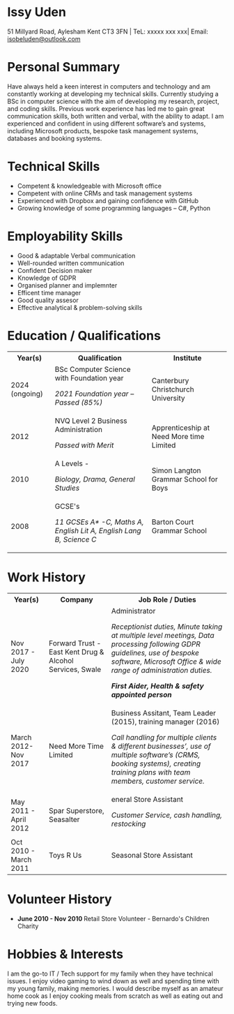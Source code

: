 
# Issy Uden
51 Millyard Road, Aylesham Kent CT3 3FN | TeL: xxxxx xxx xxx| Email: isobeluden@outlook.com

# Personal Summary
Have always held a keen interest in computers and technology and am constantly working at developing my technical skills. Currently studying a BSc in computer science with the aim of developing my research, project, and coding skills.  Previous work experience has led me to gain great communication skills, both written and verbal, with the ability to adapt. I am experienced and confident in using different software’s and systems, including Microsoft products, bespoke task management systems, databases and booking systems.

# Technical Skills

<ul>
  <li>	Competent & knowledgeable with Microsoft office</li>
  <li> Competent with online CRMs and task management systems </li>
  <li>	Experienced with Dropbox and gaining confidence with GitHub </li>
  <li>	Growing knowledge of some programming languages – C#, Python </li>
</ul>

# Employability Skills

<ul>
  <li> Good & adaptable Verbal communication</li>
  <li> Well-rounded written communication </li>
  <li> Confident Decision maker </li>
  <li> Knowledge of GDPR</li>
  <li> Organised planner and implemnter</li>
  <li> Efficent time manager </li>
  <li> Good quality assesor </li>
  <li> Effective analytical & problem-solving skills</li>
</ul>

# Education / Qualifications

<table>
    <tr>
        <th>Year(s)</th>
        <th>Qualification</th>
        <th>Institute</th>
    </tr>
    <tr>
        <td>2024 (ongoing)</td>
        <td>BSc Computer Science with Foundation year <p><i>2021 Foundation year – Passed (85%)</i></p> </td>
        <td>Canterbury Christchurch University</td>
    </tr>
    <tr>
        <td>2012</td>
        <td>NVQ Level 2 Business Administration <p><i>Passed with Merit</i></p> </td>
        <td>Apprenticeship at Need More time Limited</td>
    </tr>
    <tr>
        <td>2010</td>
        <td>A Levels -<p><i>Biology, Drama, General Studies</i></p></td>
        <td>Simon Langton Grammar School for Boys</td>
    </tr>
    <tr>
        <td>2008</td>
        <td>GCSE's <p><i> 11 GCSEs A* -C, Maths A, English Lit A, English Lang B, Science C</i></p> </td>
        <td>Barton Court Grammar School</td>
    </tr>
</table> 
     
# Work History

<table>
    <tr>
        <th>Year(s)</th>
        <th>Company </th>
        <th>Job Role / Duties </th>
    </tr>
    <tr>
        <td>Nov 2017 - July 2020</td>
        <td>Forward Trust - East Kent Drug & Alcohol Services, Swale</td>
        <td>Administrator <p><i>  Receptionist duties, Minute taking at multiple level meetings, Data processing following          GDPR guidelines, use of bespoke software, Microsoft Office & wide range of administration duties. 
          <p><b> First Aider, Health & safety appointed person </b></i> </td>
    </tr>
    <tr>
        <td>March 2012-Nov 2017</td>
        <td>Need More Time Limited</td>
        <td>Business Assitant, Team Leader (2015), training manager (2016)  <p><i> Call handling for multiple clients &     different businesses’, use of multiple software’s (CRMS, booking systems), creating training plans with team members, customer service.  </p> </i> </td>
    </tr>
    <tr>
        <td>May 2011 - April 2012</td>
        <td>Spar Superstore, Seasalter</td>
        <td>eneral Store Assistant  <p><i> Customer Service, cash handling, restocking  </i> </td>
    </tr>
    <tr>
        <td>Oct 2010 - March 2011 </td>
        <td> Toys R Us </td>
        <td>Seasonal Store Assistant</td>
    </tr>
</table>

# Volunteer History
 
 <ul>
  <li> <b> June 2010 - Nov 2010 </b>  Retail Store Volunteer - Bernardo's Children Charity </li> 
 </ul>
  
# Hobbies & Interests 

I am the go-to IT / Tech support for my family when they have technical issues. I enjoy video gaming to wind down as well and spending time with my young family, making memories. I would describe myself as an amateur home cook as I enjoy cooking meals from scratch as well as eating out and trying new foods. 
